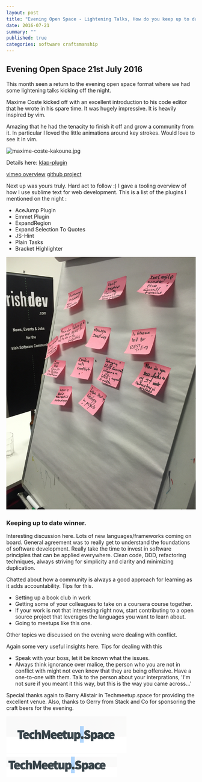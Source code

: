 ```yaml
---
layout: post
title: "Evening Open Space - Lightening Talks, How do you keep up to date"
date: 2016-07-21 
summary: ""
published: true
categories: software craftsmanship
---
```

## Evening Open Space 21st July 2016

This month seen a return to the evening open space format where we had some lightening talks kicking off the night.

Maxime Coste kicked off with an excellent introduction to his code editor that he wrote in his spare time. It was hugely impressive. It is heavily inspired by vim.

Amazing that he had the tenacity to finish it off and grow a community from it. In particular I loved the little animations around key strokes. Would love to see it in vim.

![maxime-coste-kakoune.jpg](https://raw.githubusercontent.com/dubswcraft/dubswcraft.github.io/master/_posts/images/evening-open-space-21-july-2016/maxime-coste-kakoune.jpg)

Details here: [ldap-plugin](https://github.com/bmatthews68/ldap-maven-plugin)

[vimeo overview](http://vimeo.com/82711574)
[github project](https://github.com/mawww/kakoune)
 
Next up was yours truly. Hard act to follow :) I gave a tooling overview of how I use sublime text for web development.
This is a list of the plugins I mentioned on the night : 
* AceJump Plugin
* Emmet Plugin
* ExpandRegion
* Expand Selection To Quotes
* JS-Hint
* Plain Tasks
* Bracket Highlighter
 
![vote-board.jpg](https://raw.githubusercontent.com/dubswcraft/dubswcraft.github.io/master/_posts/images/eos-21-july-2016/vote-board.jpg)

 ### Keeping up to date winner.                     

Interesting discussion here. Lots of new languages/frameworks coming on board. General agreement was to really get to understand the foundations of software development. Really take the time to invest in software principles that can be applied everywhere. Clean code, DDD, refactoring techniques, always striving for simplicity and clarity and minimizing duplication.

Chatted about how a community is always a good approach for learning as it adds accountability. Tips for this. 
* Setting up a book club in work
* Getting some of your colleagues to take on a coursera course together. 
* If your work is not that interesting right now, start contributing to a open source project that leverages the languages you want to learn about.
* Going to meetups like this one. 

Other topics we discussed on the evening were dealing with conflict.

Again some very useful insights here.  Tips for dealing with this
* Speak with your boss, let it be known what the issues. 
* Always think ignorance over malice, the person who you are not in conflict with might not even know that they are being offensive. Have a one-to-one with them. Talk to the person about your interprations, 'I'm not sure if you meant it this way, but this is the way you came across...'

Special thanks again to Barry Alistair in Techmeetup.space for providing the excellent venue. Also, thanks to Gerry from Stack and Co for sponsoring the craft beers for the evening.

![intro.jpeg](https://raw.githubusercontent.com/dubswcraft/dubswcraft.github.io/master/_posts/images/common/techmeetup-space.png)
![stackandco.png](https://raw.githubusercontent.com/dubswcraft/dubswcraft.github.io/master/_posts/images/common/stackandco.png)
